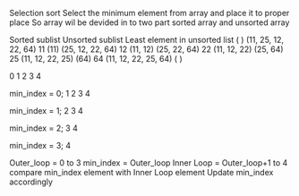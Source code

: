 Selection sort
Select the minimum element from array and place it to proper place
So array wil be devided in to two part sorted array and unsorted array



Sorted sublist			Unsorted sublist		Least element in unsorted list
( )				(11, 25, 12, 22, 64)		11
(11)				(25, 12, 22, 64)		12
(11, 12)			(25, 22, 64)			22
(11, 12, 22)			(25, 64)			25
(11, 12, 22, 25)		(64)				64
(11, 12, 22, 25, 64)	( )	


0 1 2 3 4

min_index = 0;
1 2 3 4

min_index = 1;
2 3 4

min_index = 2;
3 4

min_index = 3;
4

Outer_loop = 0 to 3
	min_index = Outer_loop
	Inner Loop = Outer_loop+1 to 4
		compare min_index element with Inner Loop element
		Update min_index accordingly
